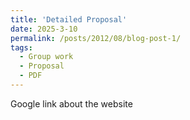 ```yaml
---
title: 'Detailed Proposal'
date: 2025-3-10
permalink: /posts/2012/08/blog-post-1/
tags:
  - Group work
  - Proposal
  - PDF
---
```


Google link about the website

